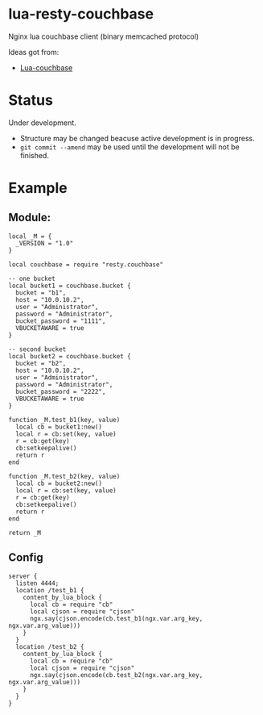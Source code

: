 # lua-resty-couchbase
Nginx lua couchbase client (binary memcached protocol)

Ideas got from:
  * [Lua-couchbase](https://github.com/kolchanov/Lua-couchbase)

# Status

Under development.
* Structure may be changed beacuse active development is in progress.
* `git commit --amend` may be used until the development will not be finished.


# Example

## Module:
```
local _M = {
  _VERSION = "1.0"
}

local couchbase = require "resty.couchbase"

-- one bucket
local bucket1 = couchbase.bucket {
  bucket = "b1",
  host = "10.0.10.2",
  user = "Administrator",
  password = "Administrator",
  bucket_password = "1111",
  VBUCKETAWARE = true
}

-- second bucket
local bucket2 = couchbase.bucket {
  bucket = "b2",
  host = "10.0.10.2",
  user = "Administrator",
  password = "Administrator",
  bucket_password = "2222",
  VBUCKETAWARE = true
}

function _M.test_b1(key, value)
  local cb = bucket1:new()
  local r = cb:set(key, value)
  r = cb:get(key)
  cb:setkeepalive()
  return r
end

function _M.test_b2(key, value)
  local cb = bucket2:new()
  local r = cb:set(key, value)
  r = cb:get(key)
  cb:setkeepalive()
  return r
end

return _M

```

## Config
```
server {
  listen 4444;
  location /test_b1 {
    content_by_lua_block {
      local cb = require "cb"
      local cjson = require "cjson"
      ngx.say(cjson.encode(cb.test_b1(ngx.var.arg_key, ngx.var.arg_value)))
    }
  }
  location /test_b2 {
    content_by_lua_block {
      local cb = require "cb"
      local cjson = require "cjson"
      ngx.say(cjson.encode(cb.test_b2(ngx.var.arg_key, ngx.var.arg_value)))
    }
  }
}
```
